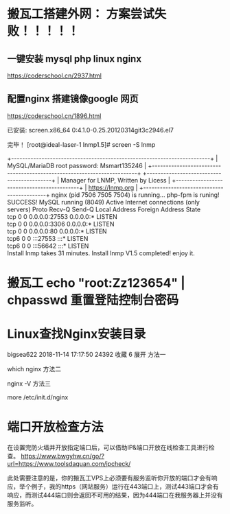 # 搬瓦工搭建外网：  方案尝试失败！！！！！
## 一键安装 mysql php linux nginx 
https://coderschool.cn/2937.html
## 配置nginx 搭建镜像google 网页
https://coderschool.cn/1896.html



已安装:
  screen.x86_64 0:4.1.0-0.25.20120314git3c2946.el7                                      

完毕！
[root@ideal-laser-1 lnmp1.5]# screen -S lnmp

+------------------------------------------------------------------------+
|  MySQL/MariaDB root password: Msmart135246                          |
+------------------------------------------------------------------------+
+-------------------------------------------+
|    Manager for LNMP, Written by Licess    |
+-------------------------------------------+
|              https://lnmp.org             |
+-------------------------------------------+
nginx (pid 7506 7505 7504) is running...
php-fpm is runing!
 SUCCESS! MySQL running (8049)
Active Internet connections (only servers)
Proto Recv-Q Send-Q Local Address           Foreign Address         State      
tcp        0      0 0.0.0.0:27553           0.0.0.0:*               LISTEN     
tcp        0      0 0.0.0.0:3306            0.0.0.0:*               LISTEN     
tcp        0      0 0.0.0.0:80              0.0.0.0:*               LISTEN     
tcp6       0      0 :::27553                :::*                    LISTEN     
tcp6       0      0 :::56642                :::*                    LISTEN     
Install lnmp takes 31 minutes.
Install lnmp V1.5 completed! enjoy it.


# 搬瓦工 echo "root:Zz123654" | chpasswd 重置登陆控制台密码



# Linux查找Nginx安装目录

bigsea622 2018-11-14 17:17:50  24392  收藏 6
展开
方法一

which nginx
方法二

nginx -V
方法三

more /etc/init.d/nginx



# 端口开放检查方法
在设置完防火墙并开放指定端口后，可以借助IP&端口开放在线检查工具进行检查。
https://www.bwgyhw.cn/go/?url=https://www.toolsdaquan.com/ipcheck/

此处需要注意的是，你的搬瓦工VPS上必须要有服务监听你开放的端口才会有响应，举个例子，我的https（网站服务）运行在443端口上，测试443端口才会有响应，而测试444端口则会返回不可用的结果，因为444端口在我服务器上并没有服务监听。